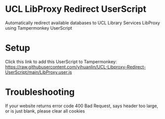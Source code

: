 # UCL LibProxy Redirect UserScript
 Automatically redirect available databases to UCL Library Services LibProxy using Tampermonkey UserScript
# Setup
Click this link to add this UserScript to Tampermonkey: https://raw.githubusercontent.com/yihuanlin/UCL-Libproxy-Redirect-UserScript/main/LibProxy.user.js
# Troubleshooting
If your website returns error code 400 Bad Request, says header too large, or is just blank, please clear all cookies
